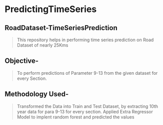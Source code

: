 # PredictingTimeSeries
## RoadDataset-TimeSeriesPrediction
>This repository helps in performing time series prediction on Road Dataset of nearly 25Kms

## Objective-
>To perform predictions of Parameter 9-13 from the given dataset for every Section.

## Methodology Used-
>Transformed the Data into Train and Test Dataset, by extracting 10th year data for para 9-13 for every section. Applied Extra Regressor Model to implent random forest and predicted the values
